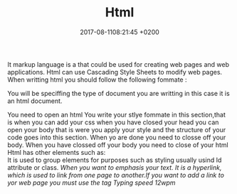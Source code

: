 ﻿---
layout: 
title:  "Html"
date:   2017-08-1108:21:45 +0200
categories: 
---
It markup language is a that could be used for creating web pages and web applications.
Html can use  Cascading Style Sheets to modify web pages.
When writting html you should follow the following fommate :

<!DOCTYPE html> 
 You will be speciffing the type of document you are writting in this case it is an html document.
<html> 
  You need to open an html
<head>
You write your stlye fommate in this section,that is when you can add your css
</head>
when you have closed your head you can open your body
<body>
that is were you apply your style and the structure of your code goes into this section.
When yo are done you need to closse off your body.
</body>
When you have clossed off your body you need to close of your html
</html>
Html has other elements such as:
<div>
It is used to group elements for purposes such as styling usually usind Id attribute or class.
<em>
When you want to emphasis your text.
<a>
It is a	hyperlink, which is used to link from one page to another.If you want to add a link to yor web page you must use the <a> tag
Typing speed 12wpm

